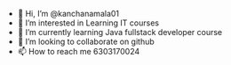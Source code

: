 - 👋 Hi, I’m @kanchanamala01
- 👀 I’m interested in Learning IT courses 
- 🌱 I’m currently learning Java fullstack developer course 
- 💞️ I’m looking to collaborate on github
- 📫 How to reach me 6303170024

<!---
kanchanamala01/kanchanamala01 is a ✨ special ✨ repository because its `README.md` (this file) appears on your GitHub profile.
You can click the Preview link to take a look at your changes.
--->
